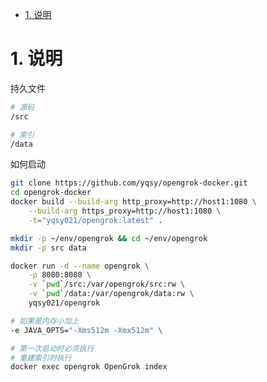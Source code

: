 <!-- TOC -->

- [1. 说明](#1-说明)

<!-- /TOC -->


<a id="markdown-1-说明" name="1-说明"></a>
# 1. 说明


持久文件
```bash
# 源码
/src

# 索引
/data
```

如何启动
```bash
git clone https://github.com/yqsy/opengrok-docker.git
cd opengrok-docker
docker build --build-arg http_proxy=http://host1:1080 \
    --build-arg https_proxy=http://host1:1080 \
    -t="yqsy021/opengrok:latest" .

mkdir -p ~/env/opengrok && cd ~/env/opengrok
mkdir -p src data

docker run -d --name opengrok \
    -p 8080:8080 \
    -v `pwd`/src:/var/opengrok/src:rw \
    -v `pwd`/data:/var/opengrok/data:rw \
    yqsy021/opengrok

# 如果是内存小加上
-e JAVA_OPTS="-Xms512m -Xmx512m" \

# 第一次启动时必须执行
# 重建索引时执行
docker exec opengrok OpenGrok index

```
